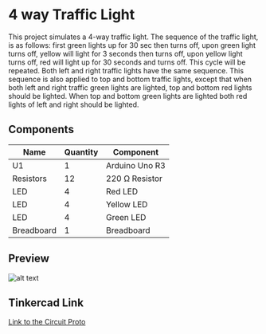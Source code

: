 # 4 way Traffic Light

This project simulates a 4-way traffic light. The sequence of the traffic light, is as follows: first green lights up for 30 sec then turns off, upon green light turns off, yellow will light for 3 seconds then turns off, upon yellow light turns off, red will light up for 30 seconds and turns off. This cycle will be repeated. Both left and right traffic lights have the same sequence. This sequence is also applied to top and bottom traffic lights, except that when both left and right traffic green lights are lighted, top and bottom red lights should be lighted. When top and bottom green lights are lighted both red lights of left and right should be lighted.


## Components

| Name          | Quantity | Component           |
| ------------- | -------- | ------------------- |
| U1            | 1        | Arduino Uno R3      |
| Resistors | 12        | 220 Ω Resistor |
| LED           | 4       | Red LED             |
| LED           | 4       | Yellow LED             |
| LED           | 4       | Green LED             |
| Breadboard | 1        | Breadboard |


## Preview

![alt text](https://raw.githubusercontent.com/zarexalvindaria/pembeds-projects/main/exercise-2-4-way-traffic-light/img/traffic-light-preview.gif "LED Dimmer Preview")



## Tinkercad Link

[Link to the Circuit Proto](https://www.tinkercad.com/things/k6dcyBNQuvZ-copy-of-4-way-traffic-light-v2-zarexalvindaria/editel)

